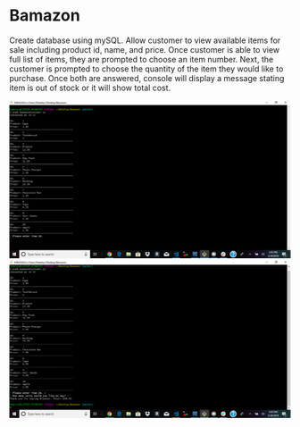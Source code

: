 # Bamazon
Create database using mySQL.
Allow customer to view available items for sale including product id, name, and price.
Once customer is able to view full list of items, they are prompted to choose an item number. 
Next, the customer is prompted to choose the quantity of the item they would like to purchase.
Once both are answered, console will display a message stating item is out of stock or it will show total cost.

![visual](images/bamazon1.png)
![visual](images/bamazon2.png)